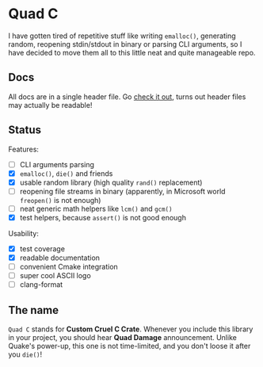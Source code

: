 # Quad C

I have gotten tired of repetitive stuff like writing `emalloc()`,
generating random, reopening stdin/stdout in binary or parsing
CLI arguments, so I have decided to move them all to this little
neat and quite manageable repo.

## Docs

All docs are in a single header file.
Go [check it out](src/qc.h),
turns out header files may actually be readable!

## Status

Features:
- [ ] CLI arguments parsing
- [x] `emalloc()`, `die()` and friends
- [x] usable random library (high quality `rand()` replacement)
- [ ] reopening file streams in binary (apparently, in Microsoft world `freopen()` is not enough)
- [ ] neat generic math helpers like `lcm()` and `gcm()`
- [x] test helpers, because `assert()` is not good enough

Usability:
- [x] test coverage
- [x] readable documentation
- [ ] convenient Cmake integration
- [ ] super cool ASCII logo
- [ ] clang-format

## The name

`Quad C` stands for **Custom Cruel C Crate**.
Whenever you include this library in your project,
you should hear **Quad Damage** announcement.
Unlike Quake's power-up, this one is not time-limited,
and you don't loose it after you `die()`!

